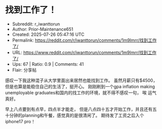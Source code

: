 # 找到工作了！

- Subreddit: r_iwanttorun
- Author: Prior-Maintenance651
- Created: 2025-07-26 05:47:16 UTC
- Permalink: https://reddit.com/r/iwanttorun/comments/1m9lmrr/找到工作了/
- URL: https://www.reddit.com/r/iwanttorun/comments/1m9lmrr/找到工作了/
- Ups: 67 | Ratio: 0.9 | Comments: 41
- Flair: 分享帖


感叹一下我这种混子从大学里面出来居然也能找到工作。 虽然月薪只有\$4500，
但是也算是能稳住自己的生活了，挺开心。 刚刚刷到一个gpa inflation making
unemployable graduates和国内的找工作的环境，就不得不感叹一句， 唉
运气真好。

早上八点要到有点早，四点半才能走，
但是八点四十五才开始工作，并且还有五十分钟的planning和午餐，感觉真的是很清闲了。
期待发了工资之后入个iphone17 pro！

